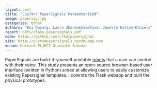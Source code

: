 ```yaml
---
layout: post
title: "CS279r: PaperSignals Parameterized"
image: papersig.jpg
categories: Other 
authors: "Rui Ouyang, Laura Zharmukhametova, Jamelle Watson-Daniels"
report: pdfs/class_papersignals.pdf
code: https://github.com/Ltkd/papersignal
site: http://custompapersignals.herokuapp.com
venue: Harvard PL/HCI Graduate Seminar
---
```


PaperSignals are build-it-yourself printable [robots](papersignals.withgoogle.com/) that a user
can control with their voice. This study presents an open-source browser-based user interface (written in Python) aimed at allowing users to easily customize existing Papersignal
templates. I cowrote the Flask webapp and built the physical prototypes.
